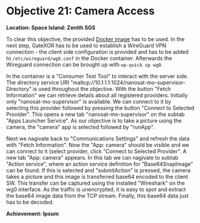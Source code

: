 # Objective 21: Camera Access
**Location: Space Island: Zenith SGS**  

To clear this objective, the provided [Docker image](https://www.holidayhackchallenge.com/2023/client_container.zip) has to be used.
In the next step, GateXOR has to be used to establish a WireGuard VPN connection - the client side configuration is provided and has to be added to `/etc/wireguard/wg0.conf` in the Docker container. Afterwards the Wireguard connection can be brought up with `wp-quick up wg0`.

In the container is a "Consumer Test Tool" to interact with the server side.
The directory service URI "maltcp://10.1.1.1:1024/nanosat-mo-supervisor-Directory" is used throughout the objective.
With the button "Fetch Information" we can retrieve details about all registered providers. Initially only "nanosat-mo-supervisor" is available.
We can connect to it by selecting this provider followed by pressing the button "Connect to Selected Provider".
This opens a new tab "nanosat-mo-supervisor" on the subtab "Apps Launcher Service".
As our objective is to take a picture using the camera, the "camera" app is selected followed by "runApp".

Next we nagivate back to "Communications Settings" and refresh the data with "Fetch Information". Now the "App: camera" should be visible and we can connect to it (select provider, click "Connect to Selected Provider".
A new tab "App: camera" appears. In this tab we can nagivate to subtab "Action service", where an action service definition for "Base64SnapImage" can be found.
If this is selected and "submitAction" is pressed, the camera takes a picture and this image is transferred base64 encoded to the client SW.
This transfer can be captured using the installed "Wireshark" on the wg0 interface. As the traffic is unencrypted, it is easy to spot and extract the base64 image data from the TCP stream.
Finally, this base64 data just has to be decoded.







**Achievement: Ipsum**
<!--stackedit_data:
eyJoaXN0b3J5IjpbNzM3MjM4NDkxLDIwNDgxMDg5MTIsLTIwMT
AxOTI2M119
-->